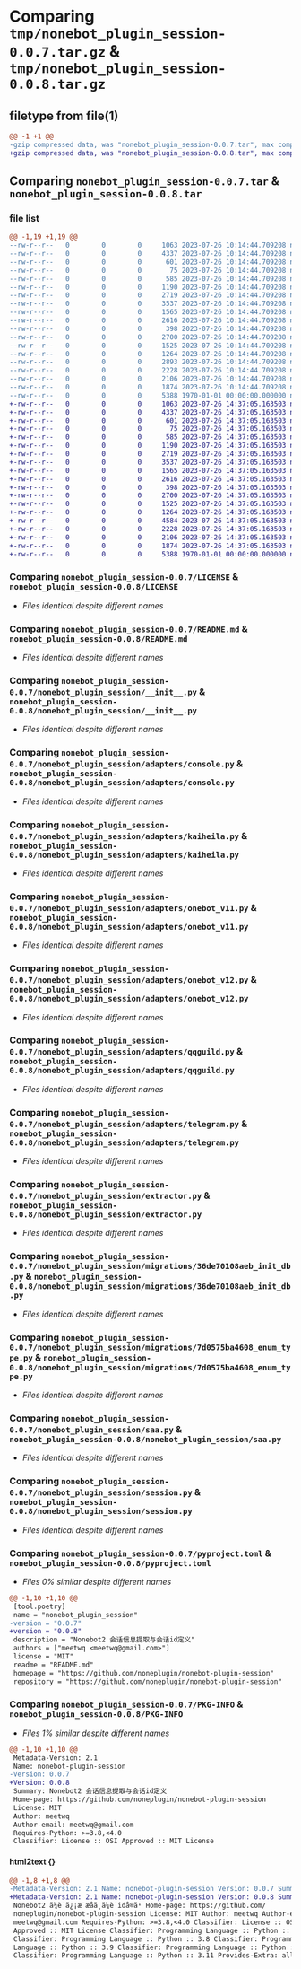 # Comparing `tmp/nonebot_plugin_session-0.0.7.tar.gz` & `tmp/nonebot_plugin_session-0.0.8.tar.gz`

## filetype from file(1)

```diff
@@ -1 +1 @@
-gzip compressed data, was "nonebot_plugin_session-0.0.7.tar", max compression
+gzip compressed data, was "nonebot_plugin_session-0.0.8.tar", max compression
```

## Comparing `nonebot_plugin_session-0.0.7.tar` & `nonebot_plugin_session-0.0.8.tar`

### file list

```diff
@@ -1,19 +1,19 @@
--rw-r--r--   0        0        0     1063 2023-07-26 10:14:44.709208 nonebot_plugin_session-0.0.7/LICENSE
--rw-r--r--   0        0        0     4337 2023-07-26 10:14:44.709208 nonebot_plugin_session-0.0.7/README.md
--rw-r--r--   0        0        0      601 2023-07-26 10:14:44.709208 nonebot_plugin_session-0.0.7/nonebot_plugin_session/__init__.py
--rw-r--r--   0        0        0       75 2023-07-26 10:14:44.709208 nonebot_plugin_session-0.0.7/nonebot_plugin_session/adapters/__init__.py
--rw-r--r--   0        0        0      585 2023-07-26 10:14:44.709208 nonebot_plugin_session-0.0.7/nonebot_plugin_session/adapters/console.py
--rw-r--r--   0        0        0     1190 2023-07-26 10:14:44.709208 nonebot_plugin_session-0.0.7/nonebot_plugin_session/adapters/kaiheila.py
--rw-r--r--   0        0        0     2719 2023-07-26 10:14:44.709208 nonebot_plugin_session-0.0.7/nonebot_plugin_session/adapters/onebot_v11.py
--rw-r--r--   0        0        0     3537 2023-07-26 10:14:44.709208 nonebot_plugin_session-0.0.7/nonebot_plugin_session/adapters/onebot_v12.py
--rw-r--r--   0        0        0     1565 2023-07-26 10:14:44.709208 nonebot_plugin_session-0.0.7/nonebot_plugin_session/adapters/qqguild.py
--rw-r--r--   0        0        0     2616 2023-07-26 10:14:44.709208 nonebot_plugin_session-0.0.7/nonebot_plugin_session/adapters/telegram.py
--rw-r--r--   0        0        0      398 2023-07-26 10:14:44.709208 nonebot_plugin_session-0.0.7/nonebot_plugin_session/const.py
--rw-r--r--   0        0        0     2700 2023-07-26 10:14:44.709208 nonebot_plugin_session-0.0.7/nonebot_plugin_session/extractor.py
--rw-r--r--   0        0        0     1525 2023-07-26 10:14:44.709208 nonebot_plugin_session-0.0.7/nonebot_plugin_session/migrations/36de70108aeb_init_db.py
--rw-r--r--   0        0        0     1264 2023-07-26 10:14:44.709208 nonebot_plugin_session-0.0.7/nonebot_plugin_session/migrations/7d0575ba4608_enum_type.py
--rw-r--r--   0        0        0     2893 2023-07-26 10:14:44.709208 nonebot_plugin_session-0.0.7/nonebot_plugin_session/model.py
--rw-r--r--   0        0        0     2228 2023-07-26 10:14:44.709208 nonebot_plugin_session-0.0.7/nonebot_plugin_session/saa.py
--rw-r--r--   0        0        0     2106 2023-07-26 10:14:44.709208 nonebot_plugin_session-0.0.7/nonebot_plugin_session/session.py
--rw-r--r--   0        0        0     1874 2023-07-26 10:14:44.709208 nonebot_plugin_session-0.0.7/pyproject.toml
--rw-r--r--   0        0        0     5388 1970-01-01 00:00:00.000000 nonebot_plugin_session-0.0.7/PKG-INFO
+-rw-r--r--   0        0        0     1063 2023-07-26 14:37:05.163503 nonebot_plugin_session-0.0.8/LICENSE
+-rw-r--r--   0        0        0     4337 2023-07-26 14:37:05.163503 nonebot_plugin_session-0.0.8/README.md
+-rw-r--r--   0        0        0      601 2023-07-26 14:37:05.163503 nonebot_plugin_session-0.0.8/nonebot_plugin_session/__init__.py
+-rw-r--r--   0        0        0       75 2023-07-26 14:37:05.163503 nonebot_plugin_session-0.0.8/nonebot_plugin_session/adapters/__init__.py
+-rw-r--r--   0        0        0      585 2023-07-26 14:37:05.163503 nonebot_plugin_session-0.0.8/nonebot_plugin_session/adapters/console.py
+-rw-r--r--   0        0        0     1190 2023-07-26 14:37:05.163503 nonebot_plugin_session-0.0.8/nonebot_plugin_session/adapters/kaiheila.py
+-rw-r--r--   0        0        0     2719 2023-07-26 14:37:05.163503 nonebot_plugin_session-0.0.8/nonebot_plugin_session/adapters/onebot_v11.py
+-rw-r--r--   0        0        0     3537 2023-07-26 14:37:05.163503 nonebot_plugin_session-0.0.8/nonebot_plugin_session/adapters/onebot_v12.py
+-rw-r--r--   0        0        0     1565 2023-07-26 14:37:05.163503 nonebot_plugin_session-0.0.8/nonebot_plugin_session/adapters/qqguild.py
+-rw-r--r--   0        0        0     2616 2023-07-26 14:37:05.163503 nonebot_plugin_session-0.0.8/nonebot_plugin_session/adapters/telegram.py
+-rw-r--r--   0        0        0      398 2023-07-26 14:37:05.163503 nonebot_plugin_session-0.0.8/nonebot_plugin_session/const.py
+-rw-r--r--   0        0        0     2700 2023-07-26 14:37:05.163503 nonebot_plugin_session-0.0.8/nonebot_plugin_session/extractor.py
+-rw-r--r--   0        0        0     1525 2023-07-26 14:37:05.163503 nonebot_plugin_session-0.0.8/nonebot_plugin_session/migrations/36de70108aeb_init_db.py
+-rw-r--r--   0        0        0     1264 2023-07-26 14:37:05.163503 nonebot_plugin_session-0.0.8/nonebot_plugin_session/migrations/7d0575ba4608_enum_type.py
+-rw-r--r--   0        0        0     4584 2023-07-26 14:37:05.163503 nonebot_plugin_session-0.0.8/nonebot_plugin_session/model.py
+-rw-r--r--   0        0        0     2228 2023-07-26 14:37:05.163503 nonebot_plugin_session-0.0.8/nonebot_plugin_session/saa.py
+-rw-r--r--   0        0        0     2106 2023-07-26 14:37:05.163503 nonebot_plugin_session-0.0.8/nonebot_plugin_session/session.py
+-rw-r--r--   0        0        0     1874 2023-07-26 14:37:05.163503 nonebot_plugin_session-0.0.8/pyproject.toml
+-rw-r--r--   0        0        0     5388 1970-01-01 00:00:00.000000 nonebot_plugin_session-0.0.8/PKG-INFO
```

### Comparing `nonebot_plugin_session-0.0.7/LICENSE` & `nonebot_plugin_session-0.0.8/LICENSE`

 * *Files identical despite different names*

### Comparing `nonebot_plugin_session-0.0.7/README.md` & `nonebot_plugin_session-0.0.8/README.md`

 * *Files identical despite different names*

### Comparing `nonebot_plugin_session-0.0.7/nonebot_plugin_session/__init__.py` & `nonebot_plugin_session-0.0.8/nonebot_plugin_session/__init__.py`

 * *Files identical despite different names*

### Comparing `nonebot_plugin_session-0.0.7/nonebot_plugin_session/adapters/console.py` & `nonebot_plugin_session-0.0.8/nonebot_plugin_session/adapters/console.py`

 * *Files identical despite different names*

### Comparing `nonebot_plugin_session-0.0.7/nonebot_plugin_session/adapters/kaiheila.py` & `nonebot_plugin_session-0.0.8/nonebot_plugin_session/adapters/kaiheila.py`

 * *Files identical despite different names*

### Comparing `nonebot_plugin_session-0.0.7/nonebot_plugin_session/adapters/onebot_v11.py` & `nonebot_plugin_session-0.0.8/nonebot_plugin_session/adapters/onebot_v11.py`

 * *Files identical despite different names*

### Comparing `nonebot_plugin_session-0.0.7/nonebot_plugin_session/adapters/onebot_v12.py` & `nonebot_plugin_session-0.0.8/nonebot_plugin_session/adapters/onebot_v12.py`

 * *Files identical despite different names*

### Comparing `nonebot_plugin_session-0.0.7/nonebot_plugin_session/adapters/qqguild.py` & `nonebot_plugin_session-0.0.8/nonebot_plugin_session/adapters/qqguild.py`

 * *Files identical despite different names*

### Comparing `nonebot_plugin_session-0.0.7/nonebot_plugin_session/adapters/telegram.py` & `nonebot_plugin_session-0.0.8/nonebot_plugin_session/adapters/telegram.py`

 * *Files identical despite different names*

### Comparing `nonebot_plugin_session-0.0.7/nonebot_plugin_session/extractor.py` & `nonebot_plugin_session-0.0.8/nonebot_plugin_session/extractor.py`

 * *Files identical despite different names*

### Comparing `nonebot_plugin_session-0.0.7/nonebot_plugin_session/migrations/36de70108aeb_init_db.py` & `nonebot_plugin_session-0.0.8/nonebot_plugin_session/migrations/36de70108aeb_init_db.py`

 * *Files identical despite different names*

### Comparing `nonebot_plugin_session-0.0.7/nonebot_plugin_session/migrations/7d0575ba4608_enum_type.py` & `nonebot_plugin_session-0.0.8/nonebot_plugin_session/migrations/7d0575ba4608_enum_type.py`

 * *Files identical despite different names*

### Comparing `nonebot_plugin_session-0.0.7/nonebot_plugin_session/saa.py` & `nonebot_plugin_session-0.0.8/nonebot_plugin_session/saa.py`

 * *Files identical despite different names*

### Comparing `nonebot_plugin_session-0.0.7/nonebot_plugin_session/session.py` & `nonebot_plugin_session-0.0.8/nonebot_plugin_session/session.py`

 * *Files identical despite different names*

### Comparing `nonebot_plugin_session-0.0.7/pyproject.toml` & `nonebot_plugin_session-0.0.8/pyproject.toml`

 * *Files 0% similar despite different names*

```diff
@@ -1,10 +1,10 @@
 [tool.poetry]
 name = "nonebot_plugin_session"
-version = "0.0.7"
+version = "0.0.8"
 description = "Nonebot2 会话信息提取与会话id定义"
 authors = ["meetwq <meetwq@gmail.com>"]
 license = "MIT"
 readme = "README.md"
 homepage = "https://github.com/noneplugin/nonebot-plugin-session"
 repository = "https://github.com/noneplugin/nonebot-plugin-session"
```

### Comparing `nonebot_plugin_session-0.0.7/PKG-INFO` & `nonebot_plugin_session-0.0.8/PKG-INFO`

 * *Files 1% similar despite different names*

```diff
@@ -1,10 +1,10 @@
 Metadata-Version: 2.1
 Name: nonebot-plugin-session
-Version: 0.0.7
+Version: 0.0.8
 Summary: Nonebot2 会话信息提取与会话id定义
 Home-page: https://github.com/noneplugin/nonebot-plugin-session
 License: MIT
 Author: meetwq
 Author-email: meetwq@gmail.com
 Requires-Python: >=3.8,<4.0
 Classifier: License :: OSI Approved :: MIT License
```

#### html2text {}

```diff
@@ -1,8 +1,8 @@
-Metadata-Version: 2.1 Name: nonebot-plugin-session Version: 0.0.7 Summary:
+Metadata-Version: 2.1 Name: nonebot-plugin-session Version: 0.0.8 Summary:
 Nonebot2 ä¼è¯ä¿¡æ¯æåä¸ä¼è¯idå®ä¹ Home-page: https://github.com/
 noneplugin/nonebot-plugin-session License: MIT Author: meetwq Author-email:
 meetwq@gmail.com Requires-Python: >=3.8,<4.0 Classifier: License :: OSI
 Approved :: MIT License Classifier: Programming Language :: Python :: 3
 Classifier: Programming Language :: Python :: 3.8 Classifier: Programming
 Language :: Python :: 3.9 Classifier: Programming Language :: Python :: 3.10
 Classifier: Programming Language :: Python :: 3.11 Provides-Extra: all
```

